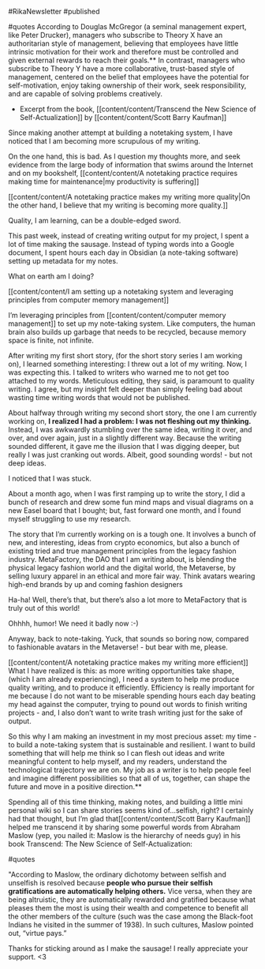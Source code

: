 #RikaNewsletter 
#published 

#quotes 
According to Douglas McGregor (a seminal management expert, like Peter Drucker), managers who subscribe to Theory X have an authoritarian style of management, believing that employees have little intrinsic motivation for their work and therefore must be controlled and given external rewards to reach their goals.** In contrast, managers who subscribe to Theory Y have a more collaborative, trust-based style of management, centered on the belief that employees have the potential for self-motivation, enjoy taking ownership of their work, seek responsibility, and are capable of solving problems creatively.
- Excerpt from the book, [[content/content/Transcend the New Science of Self-Actualization]] by [[content/content/Scott Barry Kaufman]]

Since making another attempt at building a notetaking system, I have noticed that I am becoming more scrupulous of my writing.

On the one hand, this is bad. As I question my thoughts more, and seek evidence from the large body of information that swims around the Internet and on my bookshelf, [[content/content/A notetaking practice requires making time for maintenance|my productivity is suffering]]

[[content/content/A notetaking practice makes my writing more quality|On the other hand, I believe that my writing is becoming more quality.]]

Quality, I am learning, can be a double-edged sword.

This past week, instead of creating writing output for my project, I spent a lot of time making the sausage. Instead of typing words into a Google document, I spent hours each day in Obsidian (a note-taking software) setting up metadata for my notes.

What on earth am I doing?

[[content/content/I am setting up a notetaking system and leveraging principles from computer memory management]]

I’m leveraging principles from [[content/content/computer memory management]] to set up my note-taking system. Like computers, the human brain also builds up garbage that needs to be recycled, because memory space is finite, not infinite.

After writing my first short story, (for the short story series I am working on), I learned something interesting: I threw out a lot of my writing. Now, I was expecting this. I talked to writers who warned me to not get too attached to my words. Meticulous editing, they said, is paramount to quality writing. I agree, but my insight felt deeper than simply feeling bad about wasting time writing words that would not be published.

About halfway through writing my second short story, the one I am currently working on, **I realized I had a problem: I was not fleshing out my thinking.** Instead, I was awkwardly stumbling over the same idea, writing it over, and over, and over again, just in a slightly different way. Because the writing sounded different, it gave me the illusion that I was digging deeper, but really I was just cranking out words. Albeit, good sounding words! - but not deep ideas.

I noticed that I was stuck.

About a month ago, when I was first ramping up to write the story, I did a bunch of research and drew some fun mind maps and visual diagrams on a new Easel board that I bought; but, fast forward one month, and I found myself struggling to use my research.

The story that I’m currently working on is a tough one. It involves a bunch of new, and interesting, ideas from crypto economics, but also a bunch of existing tried and true management principles from the legacy fashion industry. MetaFactory, the DAO that I am writing about, is blending the physical legacy fashion world and the digital world, the Metaverse, by selling luxury apparel in an ethical and more fair way. Think avatars wearing high-end brands by up and coming fashion designers

Ha-ha! Well, there’s that, but there’s also a lot more to MetaFactory that is truly out of this world!

Ohhhh, humor! We need it badly now :-)

Anyway, back to note-taking. Yuck, that sounds so boring now, compared to fashionable avatars in the Metaverse! - but bear with me, please.

[[content/content/A notetaking practice makes my writing more efficient]] What I have realized is this: as more writing opportunities take shape, (which I am already experiencing), I need a system to help me produce quality writing, and to produce it efficiently. Efficiency is really important for me because I do not want to be miserable spending hours each day beating my head against the computer, trying to pound out words to finish writing projects - and, I also don’t want to write trash writing just for the sake of output.

So this why I am making an investment in my most precious asset: my time - to build a note-taking system that is sustainable and resilient. I want to build something that will help me think so I can flesh out ideas and write meaningful content to help myself, and my readers, understand the technological trajectory we are on. My job as a writer is to help people feel and imagine different possibilities so that all of us, together, can shape the future and move in a positive direction.**

Spending all of this time thinking, making notes, and building a little mini personal wiki so I can share stories seems kind of…selfish, right? I certainly had that thought, but I’m glad that[[content/content/Scott Barry Kaufman]] helped me transcend it by sharing some powerful words from Abraham Maslow (yep, you nailed it: Maslow is the hierarchy of needs guy) in his book Transcend: The New Science of Self-Actualization:

#quotes 

"According to Maslow, the ordinary dichotomy between selfish and unselfish is resolved because **people who pursue their selfish gratifications are automatically helping others.** Vice versa, when they are being altruistic, they are automatically rewarded and gratified because what pleases them the most is using their wealth and competence to benefit all the other members of the culture (such was the case among the Black-foot Indians he visited in the summer of 1938). In such cultures, Maslow pointed out, “virtue pays.”

Thanks for sticking around as I make the sausage! I really appreciate your support. <3


